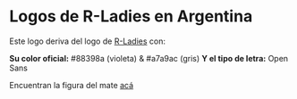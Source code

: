 # Logos de R-Ladies en Argentina

Este logo deriva del logo de [R-Ladies](https://rladies.org/) con:

**Su color oficial:** #88398a (violeta) & #a7a9ac (gris)
**Y el tipo de letra:** Open Sans

Encuentran la figura del mate [acá](https://www.freepng.es/png-czras6/)
